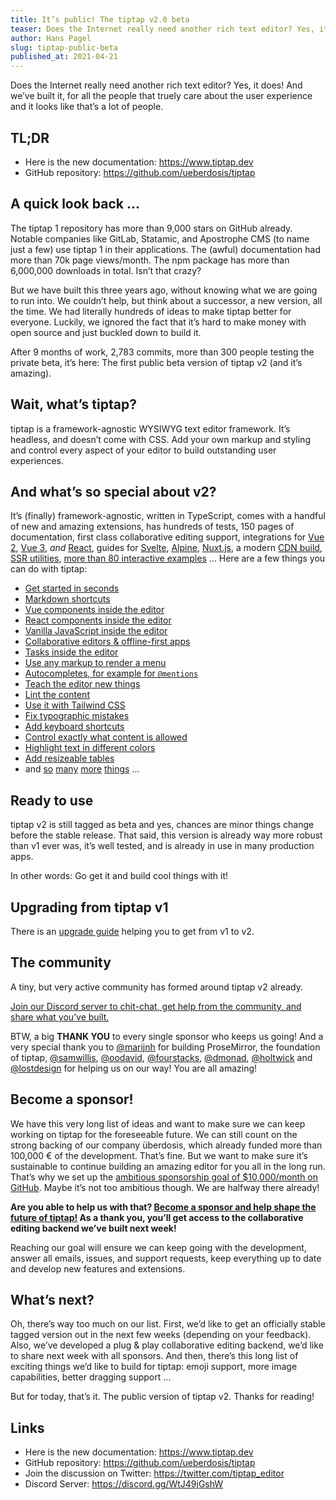 ```yaml
---
title: It’s public! The tiptap v2.0 beta
teaser: Does the Internet really need another rich text editor? Yes, it does! And we’ve built it for you. Ready to take it for a test drive?
author: Hans Pagel
slug: tiptap-public-beta
published_at: 2021-04-21
---
```


Does the Internet really need another rich text editor? Yes, it does! And we’ve built it, for all the people that truely care about the user experience and it looks like that’s a lot of people.

## TL;DR
* Here is the new documentation: https://www.tiptap.dev
* GitHub repository: https://github.com/ueberdosis/tiptap

## A quick look back …
The tiptap 1 repository has more than 9,000 stars on GitHub already. Notable companies like GitLab, Statamic, and Apostrophe CMS (to name just a few) use tiptap 1 in their applications. The (awful) documentation had more than 70k page views/month. The npm package has more than 6,000,000 downloads in total. Isn’t that crazy?

But we have built this three years ago, without knowing what we are going to run into. We couldn’t help, but think about a successor, a new version, all the time. We had literally hundreds of ideas to make tiptap better for everyone. Luckily, we ignored the fact that it’s hard to make money with open source and just buckled down to build it.

After 9 months of work, 2,783 commits, more than 300 people testing the private beta, it’s here: The first public beta version of tiptap v2 (and it’s amazing).

## Wait, what’s tiptap?
tiptap is a framework-agnostic WYSIWYG text editor framework. It’s headless, and doesn’t come with CSS. Add your own markup and styling and control every aspect of your editor to build outstanding user experiences.

## And what’s so special about v2?
It’s (finally) framework-agnostic, written in TypeScript, comes with a handful of new and amazing extensions, has hundreds of tests, 150 pages of documentation, first class collaborative editing support, integrations for [Vue 2](https://www.tiptap.dev/installation/vue2), [Vue 3](https://www.tiptap.dev/installation/vue3), *and* [React](https://www.tiptap.dev/installation/react), guides for [Svelte](https://www.tiptap.dev/installation/svelte), [Alpine](https://www.tiptap.dev/installation/alpine), [Nuxt.js](https://www.tiptap.dev/installation/nuxt), a modern [CDN build](https://www.tiptap.dev/installation/cdn), [SSR utilities](https://www.tiptap.dev/api/utilities/html), [more than 80 interactive examples](https://www.tiptap.dev/examples) … Here are a few things you can do with tiptap:

* [Get started in seconds](https://www.tiptap.dev/installation/cdn)
* [Markdown shortcuts](https://www.tiptap.dev/examples/markdown-shortcuts)
* [Vue components inside the editor](https://www.tiptap.dev/guide/node-views/vue)
* [React components inside the editor](https://www.tiptap.dev/guide/node-views/react)
* [Vanilla JavaScript inside the editor](https://www.tiptap.dev/guide/node-views/js)
* [Collaborative editors & offline-first apps](https://www.tiptap.dev/examples/collaborative-editing)
* [Tasks inside the editor](https://www.tiptap.dev/examples/tasks)
* [Use any markup to render a menu](https://www.tiptap.dev/guide/menus)
* [Autocompletes, for example for `@mentions`](https://www.tiptap.dev/examples/suggestions)
* [Teach the editor new things](https://www.tiptap.dev/examples/savvy)
* [Lint the content](https://www.tiptap.dev/experiments/linter)
* [Use it with Tailwind CSS](https://www.tiptap.dev/guide/styling#with-tailwind-css)
* [Fix typographic mistakes](https://www.tiptap.dev/api/extensions/typography)
* [Add keyboard shortcuts](https://www.tiptap.dev/api/keyboard-shortcuts)
* [Control exactly what content is allowed](https://www.tiptap.dev/api/schema)
* [Highlight text in different colors](https://www.tiptap.dev/api/marks/highlight)
* [Add resizeable tables](https://www.tiptap.dev/examples/tables)
* and [so](https://www.tiptap.dev/guide/node-views/examples) [many](https://www.tiptap.dev/examples/drawing) [more](https://www.tiptap.dev/examples/formatting) [things](https://www.tiptap.dev/experiments/word-break) …

## Ready to use
tiptap v2 is still tagged as beta and yes, chances are minor things change before the stable release. That said, this version is already way more robust than v1 ever was, it’s well tested, and is already in use in many production apps.

In other words: Go get it and build cool things with it!

## Upgrading from tiptap v1
There is an [upgrade guide](https://www.tiptap.dev/overview/upgrade-guide) helping you to get from v1 to v2.

## The community
A tiny, but very active community has formed around tiptap v2 already.

[Join our Discord server to chit-chat, get help from the community, and share what you’ve built.](https://discord.gg/WtJ49jGshW)

BTW, a big **THANK YOU** to every single sponsor who keeps us going! And a very special thank you to [@marijnh](https://github.com/marijnh) for building ProseMirror, the foundation of tiptap, [@samwillis](https://github.com/samwillis), [@oodavid](https://github.com/oodavid), [@fourstacks](https://github.com/fourstacks), [@dmonad](https://github.com/dmonad), [@holtwick](https://github.com/holtwick) and [@lostdesign](https://github.com/lostdesign) for helping us on our way! You are all amazing!

## Become a sponsor!
We have this very long list of ideas and want to make sure we can keep working on tiptap for the foreseeable future. We can still count on the strong backing of our company überdosis, which already funded more than 100,000 € of the development. That’s fine. But we want to make sure it’s sustainable to continue building an amazing editor for you all in the long run. That’s why we set up the [ambitious sponsorship goal of $10,000/month on GitHub](https://github.com/sponsors/ueberdosis). Maybe it’s not too ambitious though. We are halfway there already!

**Are you able to help us with that? [Become a sponsor and help shape the future of tiptap!](https://github.com/sponsors/ueberdosis) As a thank you, you’ll get access to the collaborative editing backend we’ve built next week!**

Reaching our goal will ensure we can keep going with the development, answer all emails, issues, and support requests, keep everything up to date and develop new features and extensions.

## What’s next?
Oh, there’s way too much on our list. First, we’d like to get an officially stable tagged version out in the next few weeks (depending on your feedback). Also, we’ve developed a plug & play collaborative editing backend, we’d like to share next week with all sponsors. And then, there’s this long list of exciting things we’d like to build for tiptap: emoji support, more image capabilities, better dragging support …

But for today, that’s it. The public version of tiptap v2. Thanks for reading!

## Links
* Here is the new documentation: https://www.tiptap.dev
* GitHub repository: https://github.com/ueberdosis/tiptap
* Join the discussion on Twitter: https://twitter.com/tiptap_editor
* Discord Server: https://discord.gg/WtJ49jGshW